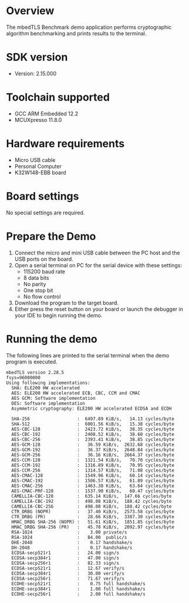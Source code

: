 Overview
========
The mbedTLS Benchmark demo application performs cryptographic algorithm benchmarking and prints results to the
terminal.


SDK version
===========
- Version: 2.15.000

Toolchain supported
===================
- GCC ARM Embedded  12.2
- MCUXpresso  11.8.0

Hardware requirements
=====================
- Micro USB cable
- Personal Computer
- K32W148-EBB board

Board settings
==============
No special settings are required.

Prepare the Demo
================
1. Connect the micro and mini USB cable between the PC host and the USB ports on the board.
2. Open a serial terminal on PC for the serial device with these settings:
    - 115200 baud rate
    - 8 data bits
    - No parity
    - One stop bit
    - No flow control
3. Download the program to the target board.
4. Either press the reset button on your board or launch the debugger in your IDE to begin running
   the demo.

Running the demo
================
The following lines are printed to the serial terminal when the demo program is executed.
~~~~~~~~~~~~~~~~~~~~~~~~~~~~~~~~~~~~~~~~
mbedTLS version 2.28.5
fsys=96000000
Using following implementations:
  SHA: ELE200 HW accelerated
  AES: ELE200 HW accelerated ECB, CBC, CCM and CMAC
  AES GCM: Software implementation
  DES: Software implementation
  Asymmetric cryptography: ELE200 HW accelerated ECDSA and ECDH

  SHA-256                  :  6497.89 KiB/s,   14.13 cycles/byte
  SHA-512                  :  6001.56 KiB/s,   15.38 cycles/byte
  AES-CBC-128              :  2423.72 KiB/s,   38.35 cycles/byte
  AES-CBC-192              :  2408.52 KiB/s,   38.60 cycles/byte
  AES-CBC-256              :  2393.41 KiB/s,   38.85 cycles/byte
  AES-GCM-128              :   36.59 KiB/s,  2632.68 cycles/byte
  AES-GCM-192              :   36.37 KiB/s,  2648.84 cycles/byte
  AES-GCM-256              :   36.16 KiB/s,  2664.37 cycles/byte
  AES-CCM-128              :  1321.54 KiB/s,   70.70 cycles/byte
  AES-CCM-192              :  1316.89 KiB/s,   70.95 cycles/byte
  AES-CCM-256              :  1314.57 KiB/s,   71.08 cycles/byte
  AES-CMAC-128             :  1549.96 KiB/s,   60.14 cycles/byte
  AES-CMAC-192             :  1506.57 KiB/s,   61.89 cycles/byte
  AES-CMAC-256             :  1463.38 KiB/s,   63.64 cycles/byte
  AES-CMAC-PRF-128         :  1537.90 KiB/s,   60.47 cycles/byte
  CAMELLIA-CBC-128         :  635.14 KiB/s,  147.66 cycles/byte
  CAMELLIA-CBC-192         :  498.08 KiB/s,  188.42 cycles/byte
  CAMELLIA-CBC-256         :  498.08 KiB/s,  188.42 cycles/byte
  CTR_DRBG (NOPR)          :   37.40 KiB/s,  2573.58 cycles/byte
  CTR_DRBG (PR)            :   28.66 KiB/s,  3387.30 cycles/byte
  HMAC_DRBG SHA-256 (NOPR) :   51.61 KiB/s,  1851.85 cycles/byte
  HMAC_DRBG SHA-256 (PR)   :   45.78 KiB/s,  2092.97 cycles/byte
  RSA-1024                 :    3.00 private/s
  RSA-1024                 :   84.00  public/s
  DHE-2048                 :    0.17 handshake/s
  DH-2048                  :    0.17 handshake/s
  ECDSA-secp521r1          :   24.00 sign/s
  ECDSA-secp384r1          :   47.00 sign/s
  ECDSA-secp256r1          :   82.33 sign/s
  ECDSA-secp521r1          :   12.67 verify/s
  ECDSA-secp384r1          :   30.00 verify/s
  ECDSA-secp256r1          :   71.67 verify/s
  ECDHE-secp521r1          :    0.75 full handshake/s
  ECDHE-secp384r1          :    1.00 full handshake/s
  ECDHE-secp256r1          :    2.00 full handshake/s
~~~~~~~~~~~~~~~~~~~~~~~~~~~~~~~~~~~~~~~~

